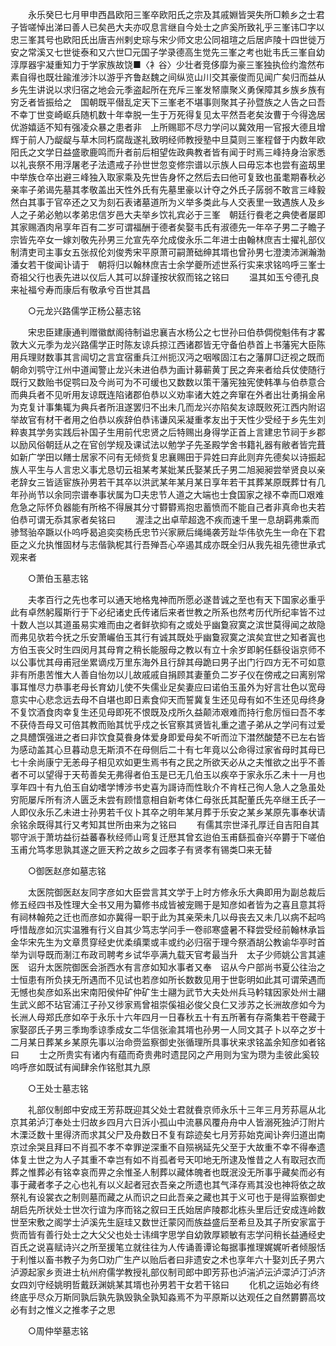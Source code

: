 <!-- { "loadSidebar": true } -->
　　永乐癸巳七月甲申西昌欧阳三峯卒欧阳氏之宗及其戚婣皆哭失所□赖乡之士君子皆嗟悼出涕曰善人已矣邑大夫亦叹息言继自今处士之庐奚所致礼乎三峯讳□字以忠三峯其号也欧阳氏出唐吉州剌史琮与宋少师文忠公同祖瑄之后居庐陵十四世徙万安之常溪又七世徙泰和又六世□元国子学录德高生觉先三峯之考也妣韦氏三峯自幼淳厚器宇凝重知力于学家族故饶■〈衤谷〉少壮者竞侈靡为豪三峯独执俭约澹然布素自得也既壮踰淮涉汴以游乎齐鲁赵魏之间纵览山川交其豪俊而见闻广矣归而益从乡先生讲说以求归宿之地会元季盗起所在充斥三峯发帑廪聚义勇保障其乡族乡族有穷乏者皆振给之　国朝既平僣乱定天下三峯老不堪事则聚其子孙暨族之人告之曰吾不幸丁世变崎岖兵随机数十年幸脱一生于万死得复见太平然吾老矣汝曹于今得逸居优游嬉适不知有强凌众暴之患者非　上所赐耶不尽力学问以冀效用一官报大德且增辉于前人乃龊龊与草木同朽腐哉遂礼致明经师教授塾中旦莫则三峯程督于内数年欧阳氏之文学日益盛歌鹿鸣而升者前后相望佐政典教者皆有闻于时焉三峰持身治家悉以礼丧祭不用浮屠老子法遗戒子孙世世忽变修宗谱以示族人曰毋忘本也尝有盗刼里中举族仓卒出避三峰独入取家乘及先世告身怀之然后去曰他可复致也虽耄期春秋必亲率子弟谒先墓其孝敬盖出天性外氏有先墓里豪以计夺之外氏子孱弱不敢言三峰毅然白其事于官卒还之又为刻石表诸墓道所为义举多类此与人交表里一致遇族人及乡人之子弟必勉以孝弟忠信岁邑大夫举乡饮礼宾必于三峯　朝廷行飬老之典使者屡即其家赐酒肉帛享年百有二岁可谓福酬于德者矣娶韦氏有淑德先一年卒子男二子瞻子宗皆先卒女一嫁刘敬先孙男三允宣先卒允成俊永乐二年进士由翰林庶吉士擢礼部仪制清吏司主事女五张叔伦刘俊秀宋平原萧可嗣萧础绅其壻也曾孙男七澄澳沛渊瀚渤潘女若干俊闻讣请于　朝将归以翰林庶吉士余学夔所述世系行实来求铭呜呼三峯士奇祖父行也表先进以仪后人其可以辞谨按状叙而铭之铭曰 
　　温其如玉兮德孔良来祉福兮寿而康后有敬承兮百世其昌 

　　○元龙兴路儒学正杨公墓志铭 

　　宋忠臣建康通判赠徽猷阁待制谥忠襄吉水杨公之七世孙曰伯恭倜傥魁伟有才畧敦大义元季为龙兴路儒学正时陈友谅兵掠江西诸郡皆无守备伯恭首上书藩宪大臣陈用兵理财数事其言闿切之言宜宿重兵江州扼汉沔之咽喉固江右之藩屏□迂视之既而朝命刘鹗守江州中道闻警止龙兴未进伯恭为画计募蕲黄丁民之奔来者给兵仗使随行既行又数贻书促鹗曰及今尚可为不可缓也又数数以策干藩宪独宪使韩凖与伯恭意合而典兵者不见听用友谅既连陷诸郡伯恭以义劝率诸大姓之奔窜在外者出壮勇捐金帛为克复计事集辄为典兵者所沮遂罢归不出未几而龙兴亦陷矣友谅既败死江西内附诏举故官有材干者用之伯恭以疾辞伯恭讳谦风采凝重孝友出于天性少受经于乡先生刘粹衷其学务实践后补国子生用前代忠贤之后特赐出身得学正首上言建忠节祠于乡郡以励风俗朝廷从之在官创学规及课试法以勉学子先圣殿学舍书籍礼器有敝者皆完葺如新广学田以饍士居家不问有无倾赀复忠襄赐田于异姓曰弃此则弃先德矣以诗振起族人平生与人言忠义事尤恳切云祖某考某妣某氏娶某氏子男二旭昶昶尝举贤良以亲老辞女三皆适宦族孙男若干其卒以洪武某年某月某日享年若干其葬某原既葬廿有几年孙尚节以余同宗谱奉事状属为□夫忠节人道之大端也士食国家之禄不幸而□艰难危急之际怀负器能有所格不得展其分寸欎欎焉抱忠蓄愤而不能自己者非真命也夫若伯恭可谓无忝其家者矣铭曰 
　　渥洼之出卓荦超逸不疾而速千里一息胡羁弗乘而骖驽骀卒蹶以仆呜呼曷追奕奕杨氏忠节兴家厥后绳绳袭芳趾华伟欤先生一命在下君臣之义允执惟固材与志偕孰柅其行吾殚吾心卒遏其成亦既全归从我先祖先德世承式观来者 

　　○萧伯玉墓志铭 

　　夫孝百行之先也孝可以通天地格鬼神而所愿必遂昔诚之至也有天下国家必重乎此有卓然躬履斯行于下必纪诸史氏传诸后来者世教之所系也然考历代所纪率皆不过十数人岂以其道虽易实难而由之者鲜欤抑有之或处乎幽敻寂寞之滨世莫得闻之故隐而弗见欤若今抚之乐安萧巗伯玉其行有诚其既处乎幽敻寂寞之滨矣宜世之知者寘也方伯玉丧父时生四闵月其母育之稍长能服母之教以有立十余岁即躬任繇役诣京师不以公事忧其母甫冠坐累谪戍万里东海外且行辞其母跪曰男子出门行四方无不可如意非有所患苦惟大人善自怡勿以儿故戚戚自捐顾其妻董负二岁子仪在傍戒之曰离别常事耳惟尽力恭事老母长育幼儿使不失儒业足矣妻应曰诺伯玉虽外为好言壮色以宽母意实中心悲念远去母不自堪也即日素食仰天而誓冀复生还见母有如不生还见母终身不复饮酒食肉幸复生还见母即死不恨既及戍所久益颠沛艰难而持行愈厉恒曰吾不孝不获侍吾母又可倍其教而贻其忧乎戍之长官察其贤皆礼重之遣子弟从之学问有过爱之具醴馔强进之者曰非饮食莫飬身体爱身即爱母矣不听而泣下澘然酸楚不已左右皆为感动盖其心旦暮动息无斯湏不在母侧后二十有七年竟以公命得过家省母时其母已七十余尚康宁无恙母子相见欢如更生焉书有之民之所欲天必从之夫惟欲之出乎不善者不可以望得于天苟善矣无弗得者伯玉是已无几伯玉以疾卒于家永乐乙未十一月也享年四十有九伯玉自幼嗜学博涉书史喜为謌诗而性耿介不肯枉己徇人急人之急虽处穷阨屡斥所有济人匮乏未尝有顾惜意相自新考体仁母张氏其配董氏先卒继王氏子一人即仪永乐乙未进士孙男若千仪卜其卒之明年某月葬于乐安之某乡某原先事奉状请余铭余既得其行又考知其世所由来为之铭曰 
　　有儒其宗世泽孔厚迁自吉阳自其鄂守派于萧坊益衍益蕃春秋经师山弯复迁厯其曾玄迨伯玉甫繇孤奋兴卒欝于下嗟伯玉甫允笃孝思孰其遂之匪天矜之故乡之园孝子有贤孝有锡类□来无替 

　　○御医赵彦如墓志铭 

　　太医院御医赵友同字彦如大臣尝言其文学于上时方修永乐大典即用为副总裁后修五经四书及性理大全书又用为纂修书成皆被宠赐于是知彦如者皆为之喜且意其将有祠林翰苑之迁也而彦如亦冀得一职于此为其亲荣未几以母丧去又未几以病不起呜呼惜哉彦如沉实温雅有行义自其少笃志学问手一卷祁寒盛暑不释尝受经前翰林承旨金华宋先生为文章贯穿经史优柔缜栗或丰或约必归宿于理今祭酒胡公教谕华亭时首举为训导既而淛江布政司聘考乡试华亭满九载天官考最当升　太子少师姚公言其遽医　诏升太医院御医会浙西水有言彦如知水事者又奉　诏从今户部尚书夏公往治之士恒患有所负挟无所遇而不见试也若彦如所长数数见用于世彰明如此其可谓荣遇而无憾也矣彦如系出宋南阳侯仲矿仲矿生士翮为武节大夫处州兵马軡辖因家处州士翮生武义郎不玷官浦江子孙又徏家焉曾祖崇傒祖必俊父良仁又涉苏之长洲故彦如今为长洲人母郑氏彦如卒于永乐十六年四月一日春秋五十有五所著有存斋集若干卷藏于家娶邵氏子男三季珣季谅季成女二华信张渝其壻也孙男一人同文其子卜以卒之岁十二月某日葬某乡某原先事以治命赍监察御史张循理所具事状来求铭盖余知彦如者铭曰 
　　士之所贵实有诸内有蕴而奇贵弗时遗昆冈之产用则为宝为瓒为圭彼此奚较呜呼彦如既试有闻肆余作铭慰其九原 

　　○王处士墓志铭 

　　礼部仪制郎中安成王芳荪既迎其父处士君就飬京师永乐十三年三月芳荪扈从北京其弟泸汀奉处士归故乡四月六日泝小孤山中流暴风覆舟舟中人皆溺死独泸汀附片木溧泛数十里得济而求其父尸及舟数日不复有踪迹矣七月芳荪始克闻讣奔归道出南京过余哭且拜曰不肖孤不孝不幸罪逆深重不自殒祸延先父至于大故重不幸不得奉遗体复土世之为人子其重不幸岂有如不肖孤者号天叩地无所逮及惟昔之人有取冠衣而葬之惟葬必有铭幸哀而畀之余惟圣人制葬以藏体魄者也既泯没无所事乎藏矣而必有事于藏者孝子之心也礼有以义起者冠衣吾亲之所遗也其气泽存焉其没也神将依之故祭礼有设裳衣之制则墓而藏之从而识之曰此吾亲之藏也其于义可也于是得监察御史胡启先所状处士世次行谊为序而铭之叙曰王氏始居庐陵郡北栋头里后迁安成连岭数世至宋敷之阁学士泸溪先生庭珪又数世迁蒙冈而族益盛后至希旦及其子所安家富于赀而皆有善行处士之大父父也处士讳缉字思学自幼敦厚颖敏有志学问稍长益通经史百氏之说喜赋诗兴之所至援笔立就往往为人传诵善谭论每据事推理娓娓听者倾服恬于利惟以畜书教子为务□劝广生产以贻后者曰非遗安之术也享年六十娶刘氏子男六泸源起家乡贡进士杭州府儒学教授礼部仪制司郎中即芳荪也泸湍泸沄泸潀泸汀泸济女四刘守经姚明哲戴跃渊姚某其壻也孙男若干女若干铭曰 
　　化机之运始必有终终底乎尽众万斯同孰后孰先孰毁孰全孰知淼焉不为平原斯以达观任之自然欝欝高坟必有封之惟义之推孝子之思 

　　○周仲举墓志铭 

